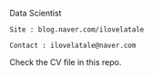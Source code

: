 Data Scientist

    Site : blog.naver.com/ilovelatale

    Contact : ilovelatale@naver.com


Check the CV file in this repo.

